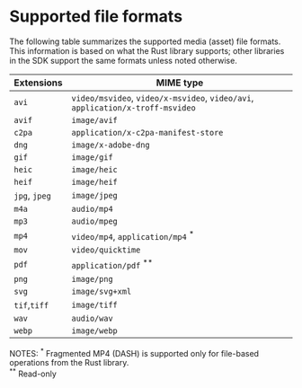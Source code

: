 # Supported file formats

The following table summarizes the supported media (asset) file formats.  This information is based on what the Rust library supports; other libraries in the SDK support the same formats unless noted otherwise.


 | Extensions    | MIME type                                                                     |
 | ------------- | ----------------------------------------------------------------------------- |
 | `avi`         | `video/msvideo`, `video/x-msvideo`, `video/avi`, `application/x-troff-msvideo`|
 | `avif`        | `image/avif`                                                                  |
 | `c2pa`        | `application/x-c2pa-manifest-store`                                           |
 | `dng`         | `image/x-adobe-dng`                                                           |
 | `gif`         | `image/gif`                                                                   |
 | `heic`        | `image/heic`                                                                  |
 | `heif`        | `image/heif`                                                                  |
 | `jpg`, `jpeg` | `image/jpeg`                                                                  |
 | `m4a`         | `audio/mp4`                                                                   |
 | `mp3`         | `audio/mpeg`                                                                  |
 | `mp4`         | `video/mp4`, `application/mp4` <sup>*</sup>                                   |
 | `mov`         | `video/quicktime`                                                             |
 | `pdf`         | `application/pdf` <sup>**</sup>                                               |
 | `png`         | `image/png`                                                                   |
 | `svg`         | `image/svg+xml`                                                               |
 | `tif`,`tiff`  | `image/tiff`                                                                  |
 | `wav`         | `audio/wav`                                                                   |
 | `webp`        | `image/webp`                                                                  |

NOTES:
<sup>*</sup> Fragmented MP4 (DASH) is supported only for file-based operations from the Rust library.
<br/>
<sup>**</sup> Read-only

